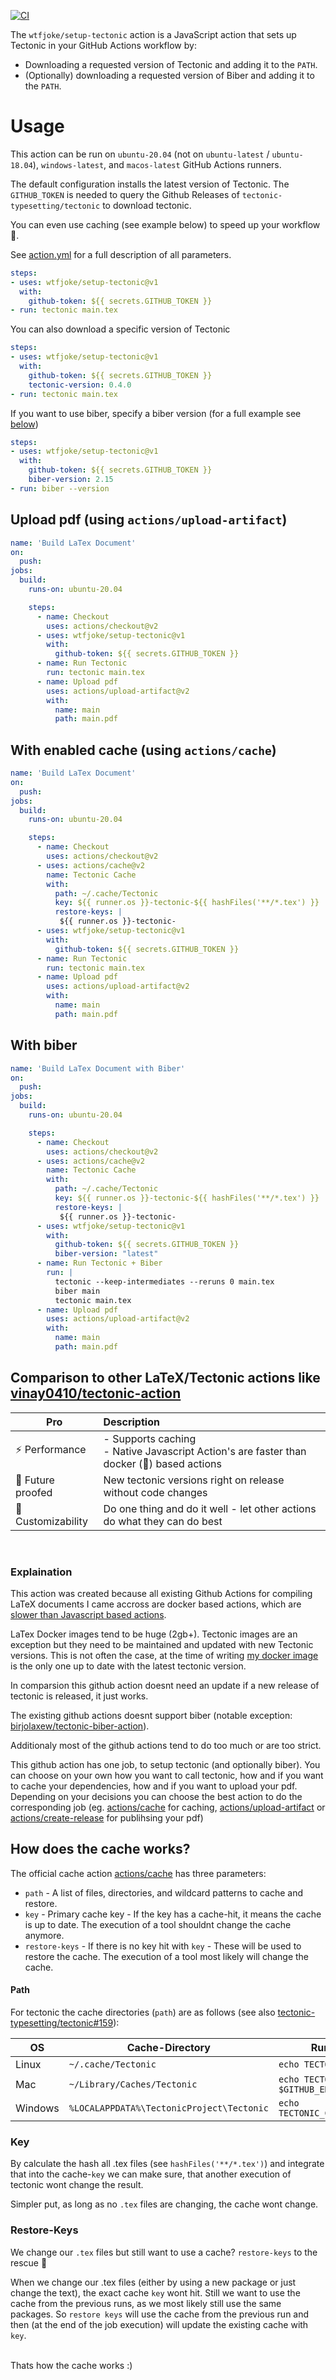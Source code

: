 <p align="left">
  <a href="https://github.com/WtfJoke/setup-tectonic/actions">
    <img alt="CI" src="https://github.com/WtfJoke/setup-tectonic/workflows/CI/badge.svg">
  </a>
</p>

The `wtfjoke/setup-tectonic` action is a JavaScript action that sets up Tectonic in your GitHub Actions workflow by:

- Downloading a requested version of Tectonic and adding it to the `PATH`.
- (Optionally) downloading a requested version of Biber and adding it to the `PATH`.

# Usage

This action can be run on `ubuntu-20.04` (not on `ubuntu-latest` / `ubuntu-18.04`), `windows-latest`, and `macos-latest` GitHub Actions runners.

The default configuration installs the latest version of Tectonic. The `GITHUB_TOKEN` is needed to query the Github Releases of `tectonic-typesetting/tectonic` to download tectonic.

You can even use caching (see example below) to speed up your workflow :tada:.

See [action.yml](https://github.com/WtfJoke/setup-tectonic/blob/main/action.yml) for a full description of all parameters.

```yml
steps:
- uses: wtfjoke/setup-tectonic@v1
  with:
    github-token: ${{ secrets.GITHUB_TOKEN }}
- run: tectonic main.tex
```
You can also download a specific version of Tectonic
```yml
steps:
- uses: wtfjoke/setup-tectonic@v1
  with:
    github-token: ${{ secrets.GITHUB_TOKEN }}
    tectonic-version: 0.4.0
- run: tectonic main.tex
```

If you want to use biber, specify a biber version (for a full example see [below](https://github.com/WtfJoke/setup-tectonic#with-biber))
```yml
steps:
- uses: wtfjoke/setup-tectonic@v1
  with:
    github-token: ${{ secrets.GITHUB_TOKEN }}
    biber-version: 2.15
- run: biber --version
```

## Upload pdf (using `actions/upload-artifact`)
```yml
name: 'Build LaTex Document'
on: 
  push:
jobs:
  build:
    runs-on: ubuntu-20.04

    steps:
      - name: Checkout
        uses: actions/checkout@v2
      - uses: wtfjoke/setup-tectonic@v1
        with:
          github-token: ${{ secrets.GITHUB_TOKEN }}
      - name: Run Tectonic
        run: tectonic main.tex
      - name: Upload pdf
        uses: actions/upload-artifact@v2
        with:
          name: main
          path: main.pdf
```

## With enabled cache (using `actions/cache`)
```yml
name: 'Build LaTex Document'
on: 
  push:
jobs:
  build:
    runs-on: ubuntu-20.04

    steps:
      - name: Checkout
        uses: actions/checkout@v2
      - uses: actions/cache@v2
        name: Tectonic Cache
        with:
          path: ~/.cache/Tectonic
          key: ${{ runner.os }}-tectonic-${{ hashFiles('**/*.tex') }}
          restore-keys: |
           ${{ runner.os }}-tectonic-
      - uses: wtfjoke/setup-tectonic@v1
        with:
          github-token: ${{ secrets.GITHUB_TOKEN }}
      - name: Run Tectonic
        run: tectonic main.tex
      - name: Upload pdf
        uses: actions/upload-artifact@v2
        with:
          name: main
          path: main.pdf
```

## With biber
```yml
name: 'Build LaTex Document with Biber'
on: 
  push:
jobs:
  build:
    runs-on: ubuntu-20.04

    steps:
      - name: Checkout
        uses: actions/checkout@v2
      - uses: actions/cache@v2
        name: Tectonic Cache
        with:
          path: ~/.cache/Tectonic
          key: ${{ runner.os }}-tectonic-${{ hashFiles('**/*.tex') }}
          restore-keys: |
           ${{ runner.os }}-tectonic-
      - uses: wtfjoke/setup-tectonic@v1
        with:
          github-token: ${{ secrets.GITHUB_TOKEN }}
          biber-version: "latest"
      - name: Run Tectonic + Biber
        run: |
          tectonic --keep-intermediates --reruns 0 main.tex
          biber main
          tectonic main.tex
      - name: Upload pdf
        uses: actions/upload-artifact@v2
        with:
          name: main
          path: main.pdf
```

## Comparison to other LaTeX/Tectonic actions like [vinay0410/tectonic-action](https://github.com/vinay0410/tectonic-action)

| Pro                       | Description                                                               |
| --------------------------|:--------------------------------------------------------------------------------------------|
| :zap: Performance         | - Supports caching </br> - Native Javascript Action's are faster than docker (:whale:) based actions  |
| :robot:  Future proofed   | New tectonic versions right on release without code changes                                 |
| :art: Customizability     | Do one thing and do it well - let other actions do what they can do best                    | 
</br>

### Explaination
This action was created because all existing Github Actions for compiling LaTeX documents I came accross are docker based actions, which are [slower than Javascript based actions](https://docs.github.com/en/actions/creating-actions/about-actions#docker-container-actions).

LaTex Docker images tend to be huge (2gb+). Tectonic images are an exception but they need to be maintained and updated with new Tectonic versions. This is not often the case, at the time of writing [my docker image](https://github.com/WtfJoke/tectonic-docker) is the only one up to date with the latest tectonic version.

In comparsion this github action doesnt need an update if a new release of tectonic is released, it just works.

The existing github actions doesnt support biber (notable exception: [birjolaxew/tectonic-biber-action](https://github.com/birjolaxew/tectonic-biber-action)).

Additionaly most of the github actions tend to do too much or are too strict. 

This github action has one job, to setup tectonic (and optionally biber). You can choose on your own how you want to call tectonic, how and if you want to cache your dependencies, how and if you want to upload your pdf. Depending on your decisions you can choose the best action to do the corresponding job (eg. [actions/cache](https://github.com/actions/cache) for caching, [actions/upload-artifact](https://github.com/actions/upload-artifact) or [actions/create-release](https://github.com/actions/create-release) for publihsing your pdf)


## How does the cache works?
The official cache action [actions/cache](https://github.com/actions/cache) has three parameters:
- `path` - A list of files, directories, and wildcard patterns to cache and restore. 
- `key` - Primary cache key - If the key has a cache-hit, it means the cache is up to date. The execution of a tool shouldnt change the cache anymore.
- `restore-keys` - If there is no key hit with `key` - These will be used to restore the cache. The execution of a tool most likely will change the cache.  
  
#### Path
For tectonic the cache directories (`path`) are as follows (see also [tectonic-typesetting/tectonic#159](https://github.com/tectonic-typesetting/tectonic/issues/159)):

| OS      | Cache-Directory | Run-Command to export it as environment variable
| ----------- | ----------------------------- | --------------------------------------------|
| Linux      | `~/.cache/Tectonic`       | `echo TECTONIC_CACHE_PATH=~/.cache/Tectonic >> $GITHUB_ENV`
| Mac   | `~/Library/Caches/Tectonic`        | `echo TECTONIC_CACHE_PATH=~/Library/Caches/Tectonic >> $GITHUB_ENV`
| Windows   | `%LOCALAPPDATA%\TectonicProject\Tectonic` | <code>echo TECTONIC_CACHE_PATH=$env:LOCALAPPDATA\TectonicProject\Tectonic | Out-File -FilePath $env:GITHUB_ENV -Encoding utf8 -Append`</code>

### Key
By calculate the hash all .tex files (see `hashFiles('**/*.tex')`) and integrate that into the cache-`key` we can make sure, that another execution of tectonic wont change the result. 

Simpler put, as long as no `.tex` files are changing, the cache wont change.

### Restore-Keys
We change our `.tex` files but still want to use a cache? `restore-keys` to the rescue :muscle:
</br>

When we change our .tex files (either by using a new package or just change the text), the exact cache `key` wont hit. Still we want to use the cache from the previous runs, as we most likely still use the same packages. So `restore keys` will use the cache from the previous run and then (at the end of the job execution) will update the existing cache with `key`. 

</br>
Thats how the cache works :)

